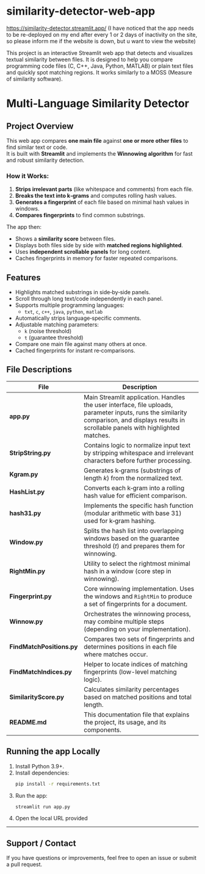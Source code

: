 # similarity-detector-web-app
https://similarity-detector.streamlit.app/ 
(I have noticed that the app needs to be re-deployed on my end after every 1 or 2 days of inactivity on the site, so please inform me if the website is down, but u want to view the website)

This project is an interactive Streamlit web app that detects and visualizes textual similarity between files. It is designed to help you compare programming code files (C, C++, Java, Python, MATLAB) or plain text files and quickly spot matching regions. It works similarly to a MOSS (Measure of similarity software).

# Multi‑Language Similarity Detector

## Project Overview
This web app compares **one main file** against **one or more other files** to find similar text or code.  
It is built with **Streamlit** and implements the **Winnowing algorithm** for fast and robust similarity detection.

### How it Works:
1. **Strips irrelevant parts** (like whitespace and comments) from each file.
2. **Breaks the text into k‑grams** and computes rolling hash values.
3. **Generates a fingerprint** of each file based on minimal hash values in windows.
4. **Compares fingerprints** to find common substrings.

The app then:
- Shows a **similarity score** between files.
- Displays both files side by side with **matched regions highlighted**.
- Uses **independent scrollable panels** for long content.
- Caches fingerprints in memory for faster repeated comparisons.


## Features
- Highlights matched substrings in side‑by‑side panels.
- Scroll through long text/code independently in each panel.
- Supports multiple programming languages:
  - `txt`, `c`, `c++`, `java`, `python`, `matlab`
- Automatically strips language‑specific comments.
- Adjustable matching parameters:
  - `k` (noise threshold)
  - `t` (guarantee threshold)
- Compare one main file against many others at once.
- Cached fingerprints for instant re‑comparisons.


## File Descriptions

| File | Description |
|------|-------------|
| **app.py** | Main Streamlit application. Handles the user interface, file uploads, parameter inputs, runs the similarity comparison, and displays results in scrollable panels with highlighted matches. |
| **StripString.py** | Contains logic to normalize input text by stripping whitespace and irrelevant characters before further processing. |
| **Kgram.py** | Generates k‑grams (substrings of length *k*) from the normalized text. |
| **HashList.py** | Converts each k‑gram into a rolling hash value for efficient comparison. |
| **hash31.py** | Implements the specific hash function (modular arithmetic with base 31) used for k‑gram hashing. |
| **Window.py** | Splits the hash list into overlapping windows based on the guarantee threshold (*t*) and prepares them for winnowing. |
| **RightMin.py** | Utility to select the rightmost minimal hash in a window (core step in winnowing). |
| **Fingerprint.py** | Core winnowing implementation. Uses the windows and `RightMin` to produce a set of fingerprints for a document. |
| **Winnow.py** | Orchestrates the winnowing process, may combine multiple steps (depending on your implementation). |
| **FindMatchPositions.py** | Compares two sets of fingerprints and determines positions in each file where matches occur. |
| **FindMatchIndices.py** | Helper to locate indices of matching fingerprints (low-level matching logic). |
| **SimilarityScore.py** | Calculates similarity percentages based on matched positions and total length. |
| **README.md** | This documentation file that explains the project, its usage, and its components. |



## Running the app Locally
1. Install Python 3.9+.
2. Install dependencies:
   ```bash
   pip install -r requirements.txt
3. Run the app:
   ```bash
   streamlit run app.py
4. Open the local URL provided 

---
## Support / Contact
If you have questions or improvements, feel free to open an issue or submit a pull request.
